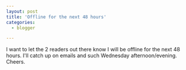 ```yaml
---
layout: post
title: 'Offline for the next 48 hours'
categories:
  - blogger

---
```


I want to let the 2 readers out there know I will be offline for the next 48 hours.  I'll catch up on emails and such Wednesday afternoon/evening.  Cheers.
